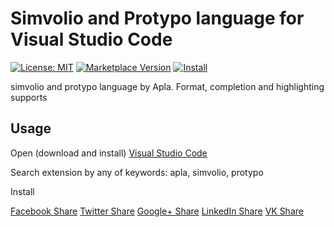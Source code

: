 # Simvolio and Protypo language for Visual Studio Code

[![License: MIT](https://img.shields.io/badge/license-MIT-orange.svg)](LICENSE.md) [![Marketplace Version](https://vsmarketplacebadge.apphb.com/version/hy6.simvolio-support.svg)](https://marketplace.visualstudio.com/items?itemName=hy6.simvolio-support) [![Install](https://vsmarketplacebadge.apphb.com/installs/hy6.simvolio-support.svg)](https://marketplace.visualstudio.com/items?itemName=hy6.simvolio-support)

simvolio and protypo language by Apla. Format, completion and highlighting supports

## Usage

Open (download and install) [Visual Studio Code](https://code.visualstudio.com/)

Search extension by any of keywords: apla, simvolio, protypo

Install


[Facebook Share](http://www.facebook.com/sharer.php?u=https://github.com/CynepHy6/simvolio-support)
[Twitter Share](http://twitter.com/share?ur=https://github.com/CynepHy6/simvolio-support&text=Nice%20support%20for%20protypo%20and%20simvolio)
[Google+ Share](https://plus.google.com/share?ur=https://github.com/CynepHy6/simvolio-support)
[LinkedIn Share](http://www.linkedin.com/shareArticle?ur=https://github.com/CynepHy6/simvolio-support)
[VK Share](http://vk.com/share.php?ur=https://github.com/CynepHy6/simvolio-support?title=apla&description=Nice%20support%20for%20protypo%20and%20simvolio)